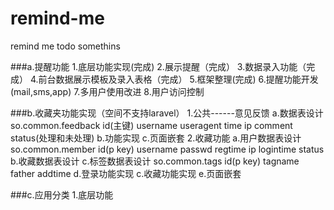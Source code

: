 # remind-me


remind me todo somethins


###a.提醒功能
	1.底层功能实现(完成)
	2.展示提醒（完成）
	3.数据录入功能（完成）
	4.前台数据展示模板及录入表格（完成）
	5.框架整理(完成)
	6.提醒功能开发(mail,sms,app)
	7.多用户使用改进
	8.用户访问控制



###b.收藏夹功能实现（空间不支持laravel）
	1.公共------意见反馈
		a.数据表设计
			so.common.feedback
			id(主键) username useragent time ip comment status(处理和未处理)
		b.功能实现
		c.页面嵌套
	2.收藏功能
		a.用户数据表设计
			so.common.member
			id(p key) username passwd regtime ip logintime status 
		b.收藏数据表设计
		c.标签数据表设计
			so.common.tags
			id(p key) tagname father addtime
		d.登录功能实现
		c.收藏功能实现
		e.页面嵌套




###c.应用分类
	1.底层功能
	

